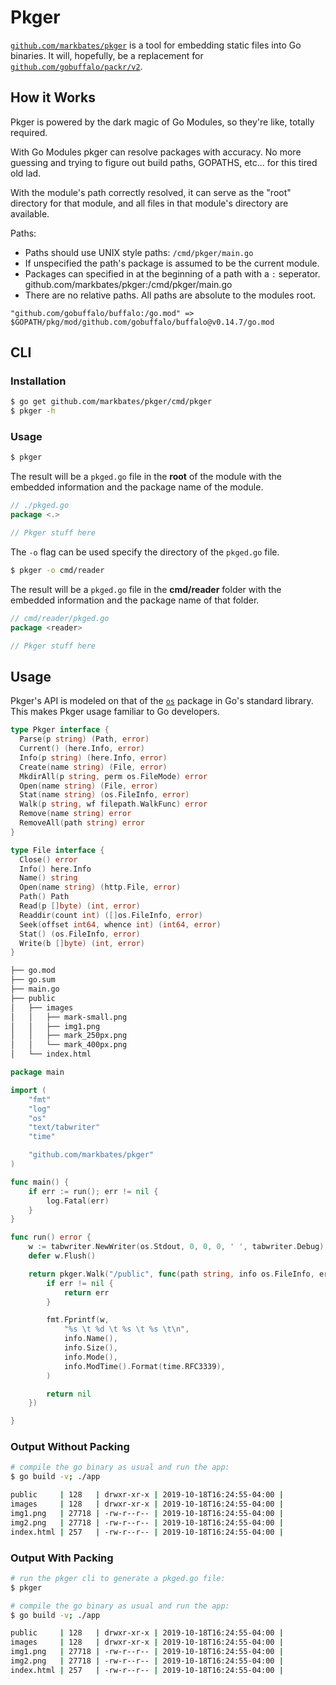 # Pkger

[`github.com/markbates/pkger`](https://godoc.org/github.com/markbates/pkger) is a tool for embedding static files into Go binaries. It will, hopefully, be a replacement for [`github.com/gobuffalo/packr/v2`](https://godoc.org/github.com/gobuffalo/packr/v2).

## How it Works

Pkger is powered by the dark magic of Go Modules, so they're like, totally required.

With Go Modules pkger can resolve packages with accuracy. No more guessing and trying to
figure out build paths, GOPATHS, etc... for this tired old lad.

With the module's path correctly resolved, it can serve as the "root" directory for that
module, and all files in that module's directory are available.

Paths:
* Paths should use UNIX style paths:
  `/cmd/pkger/main.go`
* If unspecified the path's package is assumed to be the current module.
* Packages can specified in at the beginning of a path with a `:` seperator.
github.com/markbates/pkger:/cmd/pkger/main.go
* There are no relative paths. All paths are absolute to the modules root.

```
"github.com/gobuffalo/buffalo:/go.mod" => $GOPATH/pkg/mod/github.com/gobuffalo/buffalo@v0.14.7/go.mod
```

## CLI

### Installation

```bash
$ go get github.com/markbates/pkger/cmd/pkger
$ pkger -h
```

### Usage

```bash
$ pkger
```

The result will be a `pkged.go` file in the **root** of the module with the embedded information and the package name of the module.

```go
// ./pkged.go
package <.>

// Pkger stuff here
```

The `-o` flag can be used specify the directory of the `pkged.go` file.

```bash
$ pkger -o cmd/reader
```

The result will be a `pkged.go` file in the **cmd/reader** folder with the embedded information and the package name of that folder.

```go
// cmd/reader/pkged.go
package <reader>

// Pkger stuff here
```

## Usage

Pkger's API is modeled on that of the [`os`](https://godoc.org/os) package in Go's standard library. This makes Pkger usage familiar to Go developers.



```go
type Pkger interface {
  Parse(p string) (Path, error)
  Current() (here.Info, error)
  Info(p string) (here.Info, error)
  Create(name string) (File, error)
  MkdirAll(p string, perm os.FileMode) error
  Open(name string) (File, error)
  Stat(name string) (os.FileInfo, error)
  Walk(p string, wf filepath.WalkFunc) error
  Remove(name string) error
  RemoveAll(path string) error
}

type File interface {
  Close() error
  Info() here.Info
  Name() string
  Open(name string) (http.File, error)
  Path() Path
  Read(p []byte) (int, error)
  Readdir(count int) ([]os.FileInfo, error)
  Seek(offset int64, whence int) (int64, error)
  Stat() (os.FileInfo, error)
  Write(b []byte) (int, error)
}
```

```bash
├── go.mod
├── go.sum
├── main.go
├── public
│   ├── images
│   │   ├── mark-small.png
│   │   ├── img1.png
│   │   ├── mark_250px.png
│   │   └── mark_400px.png
│   └── index.html
```

```go
package main

import (
	"fmt"
	"log"
	"os"
	"text/tabwriter"
	"time"

	"github.com/markbates/pkger"
)

func main() {
	if err := run(); err != nil {
		log.Fatal(err)
	}
}

func run() error {
	w := tabwriter.NewWriter(os.Stdout, 0, 0, 0, ' ', tabwriter.Debug)
	defer w.Flush()

	return pkger.Walk("/public", func(path string, info os.FileInfo, err error) error {
		if err != nil {
			return err
		}

		fmt.Fprintf(w,
			"%s \t %d \t %s \t %s \t\n",
			info.Name(),
			info.Size(),
			info.Mode(),
			info.ModTime().Format(time.RFC3339),
		)

		return nil
	})

}
```

### Output Without Packing

```bash
# compile the go binary as usual and run the app:
$ go build -v; ./app

public     | 128   | drwxr-xr-x | 2019-10-18T16:24:55-04:00 |
images     | 128   | drwxr-xr-x | 2019-10-18T16:24:55-04:00 |
img1.png   | 27718 | -rw-r--r-- | 2019-10-18T16:24:55-04:00 |
img2.png   | 27718 | -rw-r--r-- | 2019-10-18T16:24:55-04:00 |
index.html | 257   | -rw-r--r-- | 2019-10-18T16:24:55-04:00 |
```

### Output With Packing

```bash
# run the pkger cli to generate a pkged.go file:
$ pkger

# compile the go binary as usual and run the app:
$ go build -v; ./app

public     | 128   | drwxr-xr-x | 2019-10-18T16:24:55-04:00 |
images     | 128   | drwxr-xr-x | 2019-10-18T16:24:55-04:00 |
img1.png   | 27718 | -rw-r--r-- | 2019-10-18T16:24:55-04:00 |
img2.png   | 27718 | -rw-r--r-- | 2019-10-18T16:24:55-04:00 |
index.html | 257   | -rw-r--r-- | 2019-10-18T16:24:55-04:00 |
```
